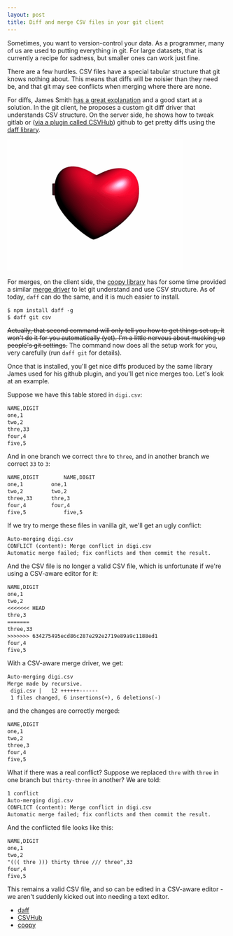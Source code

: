 ```yaml
---
layout: post
title: Diff and merge CSV files in your git client
---
```


Sometimes, you want to version-control your data.
As a programmer, many of us are used to putting everything in git.
For large datasets, that is currently a recipe for sadness, but
smaller ones can work just fine.

There are a few hurdles. CSV files have a special tabular structure
that git knows nothing about. This means that diffs will be noisier
than they need be, and that git may see conflicts when merging where
there are none.  

For diffs, James Smith [has a great explanation](http://theodi.org/blog/adapting-git-simple-data) and a good start at a solution.  In the git client,
he proposes a custom git diff driver that understands CSV structure.
On the server side, he shows how to tweak gitlab or ([via a plugin called CSVHub](http://theodi.org/blog/csvhub-github-diffs-for-csv-files)) github to get pretty diffs using the [daff library](https://github.com/paulfitz/daff).

![git hearts csv?](/images/git-hearts-csv.gif)

For merges, on the client side, the [coopy library](http://share.find.coop) has 
for some time provided a similar [merge driver](http://share.find.coop/doc/tutorial_git.html) to let git understand and use CSV structure.  As of today,
`daff` can do the same, and it is much easier to install.

~~~
$ npm install daff -g
$ daff git csv
~~~

<del>Actually, that second command will only tell you how to get things set up,
it won't do it for you automatically (yet).  I'm a little nervous about
mucking up people's git settings.</del> The command now does all the
setup work for you, very carefully (run `daff git` for details).

Once that is installed, you'll get nice diffs produced by the same
library James used for his github plugin, and you'll get nice merges
too.  Let's look at an example.

Suppose we have this table stored in `digi.csv`:

~~~
NAME,DIGIT
one,1
two,2
thre,33
four,4
five,5
~~~

And in one branch we correct `thre` to `three`, 
and in another branch we correct `33` to `3`:

~~~
NAME,DIGIT        NAME,DIGIT      
one,1	   	  one,1	   
two,2	   	  two,2	   
three,33   	  thre,3	   
four,4	   	  four,4	   
five,5       	  five,5     
~~~

If we try to merge these files in vanilla git, we'll get an ugly conflict:

~~~
Auto-merging digi.csv
CONFLICT (content): Merge conflict in digi.csv
Automatic merge failed; fix conflicts and then commit the result.
~~~

And the CSV file is no longer a valid CSV file, which is unfortunate
if we're using a CSV-aware editor for it:

~~~
NAME,DIGIT
one,1
two,2
<<<<<<< HEAD
thre,3
=======
three,33
>>>>>>> 634275495ecd86c287e292e2719e89a9c1188ed1
four,4
five,5
~~~

With a CSV-aware merge driver, we get:

~~~
Auto-merging digi.csv
Merge made by recursive.
 digi.csv |   12 ++++++------
 1 files changed, 6 insertions(+), 6 deletions(-)
~~~

and the changes are correctly merged:

~~~
NAME,DIGIT
one,1
two,2
three,3
four,4
five,5
~~~

What if there was a real conflict?  Suppose we replaced `thre` with
`three` in one branch but `thirty-three` in another?  We are told:

~~~
1 conflict
Auto-merging digi.csv
CONFLICT (content): Merge conflict in digi.csv
Automatic merge failed; fix conflicts and then commit the result.
~~~

And the conflicted file looks like this:

~~~
NAME,DIGIT
one,1
two,2
"((( thre ))) thirty three /// three",33
four,4
five,5
~~~

This remains a valid CSV file, and so can be edited in a CSV-aware editor - 
we aren't suddenly kicked out into needing a text editor.

<ul class="menu">
  <li><a href="/2014/06/10/daff.html">daff</a></li>
  <li><a href="http://theodi.org/blog/csvhub-github-diffs-for-csv-files">CSVHub</a></li>
  <li><a href="http://share.find.coop">coopy</a></li>
</ul>
